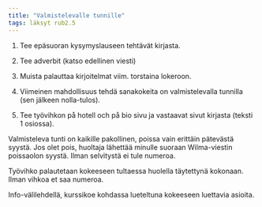 ```yaml
---
title: "Valmistelevalle tunnille"
tags: läksyt rub2.5
---
```


1. Tee epäsuoran kysymyslauseen tehtävät kirjasta.

2. Tee adverbit (katso edellinen viesti)

3. Muista palauttaa kirjoitelmat viim. torstaina lokeroon.

4. Viimeinen mahdollisuus tehdä sanakokeita on valmistelevalla tunnilla (sen jälkeen nolla-tulos).

5. Tee työvihkon på hotell och på bio sivu ja vastaavat sivut kirjasta (teksti 1 osiossa). 

Valmisteleva tunti on kaikille pakollinen, poissa vain erittäin pätevästä syystä. Jos olet pois, huoltaja lähettää minulle suoraan Wilma-viestin poissaolon syystä. Ilman selvitystä ei tule numeroa.

Työvihko palautetaan kokeeseen tultaessa huolella  täytettynä kokonaan. Ilman vihkoa et saa numeroa.

Info-välilehdellä, kurssikoe kohdassa lueteltuna kokeeseen luettavia asioita.